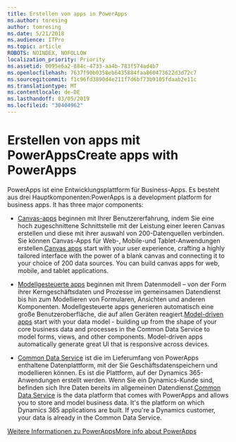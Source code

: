 ```yaml
---
title: Erstellen von apps in PowerApps
ms.author: toresing
author: tomresing
ms.date: 5/21/2018
ms.audience: ITPro
ms.topic: article
ROBOTS: NOINDEX, NOFOLLOW
localization_priority: Priority
ms.assetid: 0095e6a2-884c-4733-aa4b-783f574ad4b7
ms.openlocfilehash: 7637f90b0358eb6435884faa860473622d3d72c7
ms.sourcegitcommit: f1c96fd3890d4e211f7d6bf73b9105fdaab2e11c
ms.translationtype: MT
ms.contentlocale: de-DE
ms.lasthandoff: 03/05/2019
ms.locfileid: "30404962"
---
```

# <a name="create-apps-with-powerapps"></a><span data-ttu-id="f32fa-102">Erstellen von apps mit PowerApps</span><span class="sxs-lookup"><span data-stu-id="f32fa-102">Create apps with PowerApps</span></span>

<span data-ttu-id="f32fa-p101">PowerApps ist eine Entwicklungsplattform für Business-Apps. Es besteht aus drei Hauptkomponenten:</span><span class="sxs-lookup"><span data-stu-id="f32fa-p101">PowerApps is a development platform for business apps. It has three major components:</span></span> 
  
- <span data-ttu-id="f32fa-p102">[Canvas-apps](https://go.microsoft.com/fwlink/?linkid=874495) beginnen mit Ihrer Benutzererfahrung, indem Sie eine hoch zugeschnittene Schnittstelle mit der Leistung einer leeren Canvas erstellen und diese mit ihrer auswahl von 200-Datenquellen verbinden. Sie können Canvas-Apps für Web-, Mobile-und Tablet-Anwendungen erstellen.</span><span class="sxs-lookup"><span data-stu-id="f32fa-p102">[Canvas apps](https://go.microsoft.com/fwlink/?linkid=874495) start with your user experience, crafting a highly tailored interface with the power of a blank canvas and connecting it to your choice of 200 data sources. You can build canvas apps for web, mobile, and tablet applications.</span></span> 
    
- <span data-ttu-id="f32fa-p103">[Modellgesteuerte apps](https://go.microsoft.com/fwlink/?linkid=874496) beginnen mit Ihrem Datenmodell – von der Form ihrer Kerngeschäftsdaten und Prozesse im gemeinsamen Datendienst bis hin zum Modellieren von Formularen, Ansichten und anderen Komponenten. Modellgesteuerte apps generieren automatisch eine große Benutzeroberfläche, die auf allen Geräten reagiert.</span><span class="sxs-lookup"><span data-stu-id="f32fa-p103">[Model-driven apps](https://go.microsoft.com/fwlink/?linkid=874496) start with your data model - building up from the shape of your core business data and processes in the Common Data Service to model forms, views, and other components. Model-driven apps automatically generate great UI that is responsive across devices.</span></span> 
    
- <span data-ttu-id="f32fa-p104">[Common Data Service](https://go.microsoft.com/fwlink/?linkid=874497) ist die im Lieferumfang von PowerApps enthaltene Datenplattform, mit der Sie Geschäftsdatenspeichern und modellieren können. Es ist die Plattform, auf der Dynamics 365-Anwendungen erstellt werden. Wenn Sie ein Dynamics-Kunde sind, befinden sich Ihre Daten bereits im allgemeinen Datendienst.</span><span class="sxs-lookup"><span data-stu-id="f32fa-p104">[Common Data Service](https://go.microsoft.com/fwlink/?linkid=874497) is the data platform that comes with PowerApps and allows you to store and model business data. It's the platform on which Dynamics 365 applications are built. If you're a Dynamics customer, your data is already in the Common Data Service.</span></span> 
    
[<span data-ttu-id="f32fa-112">Weitere Informationen zu PowerApps</span><span class="sxs-lookup"><span data-stu-id="f32fa-112">More info about PowerApps</span></span>](https://go.microsoft.com/fwlink/?linkid=874498)
  

